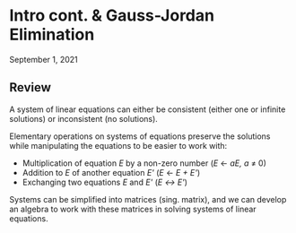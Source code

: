# Intro cont. & Gauss-Jordan Elimination
September 1, 2021

## Review

A system of linear equations can either be consistent (either one or infinite solutions) or inconsistent (no solutions).

Elementary operations on systems of equations preserve the solutions while manipulating the equations to be easier to work with:
- Multiplication of equation *E* by a non-zero number (*E* &larr; *aE, a* &ne; 0)
- Addition to *E* of another equation *E'* (*E* &larr; *E + E'*)
- Exchanging two equations *E* and *E'* (*E &harr; E'*)

Systems can be simplified into matrices (sing. matrix), and we can develop an algebra to work with these matrices in solving systems of linear equations.

